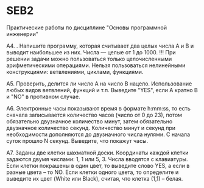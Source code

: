 # SEB2
Практические работы по дисциплине "Основы программной инженерии"


A4. . Напишите программу, которая считывает два целых числа A и B и выводит наибольшее из них. Числа — целые от 1 до 1000. !!! При решении задачи можно пользоваться только целочисленными арифметическими операциями. Нельзя пользоваться нелинейными конструкциями: ветвлениями, циклами, функциями.

A5. Проверить, делится ли число A на число B нацело. Использование любых видов ветвлений, функций и т.п. Выведите "YES", если A кратно B и "NO" в противном случае.

A6. Электронные часы показывают время в формате h:mm:ss, то есть сначала записывается количество часов (число от 0 до 23), потом обязательно двузначное количество минут, затем обязательно двузначное количество секунд. Количество минут и секунд при необходимости дополняются до двузначного числа нулями. С начала суток прошло N секунд. Выведите, что покажут часы.

A7. Заданы две клетки шахматной доски. Координаты каждой клетки задаются двумя числами: 1, 1 или 5, 3. Числа вводятся с клавиатуры. Если клетки покрашены в один цвет, то выведите слово YES, а если в разные цвета – то NO. Если клетки одного цвета, то определите и выведите их цвет (White или Black), считая, что клетка (1,1) – белая.
